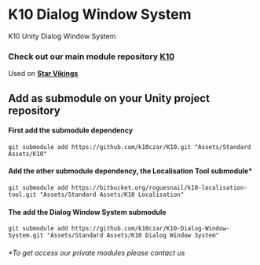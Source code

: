 # K10 Dialog Window System

K10 Unity Dialog Window System

### Check out our main module repository [K10](https://github.com/k10czar/K10.git)

Used on [**Star Vikings**](https://www.starvikings.com)

## Add as submodule on your Unity project repository

#### First add the submodule dependency

``git submodule add https://github.com/k10czar/K10.git "Assets/Standard Assets/K10"``
  
#### Add the other submodule dependency, the Localisation Tool submodule*

``git submodule add https://bitbucket.org/roguesnail/k10-localisation-tool.git "Assets/Standard Assets/K10 Localisation"``
  
#### The add the Dialog Window System submodule

``git submodule add https://github.com/k10czar/K10-Dialog-Window-System.git "Assets/Standard Assets/K10 Dialog Window System"``

###### *To get access our private modules please contact us

